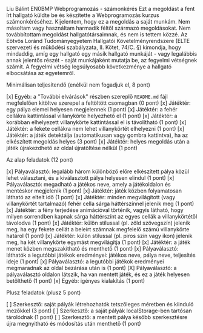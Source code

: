 Liu Bálint
EN0BMP
Webprogramozás - számonkérés
Ezt a megoldást a fent írt hallgató küldte be és készítette a Webprogramozás kurzus számonkéréséhez.
Kijelentem, hogy ez a megoldás a saját munkám. Nem másoltam vagy használtam harmadik féltől 
származó megoldásokat. Nem továbbítottam megoldást hallgatótársaimnak, és nem is tettem közzé. 
Az Eötvös Loránd Tudományegyetem Hallgatói Követelményrendszere 
(ELTE szervezeti és működési szabályzata, II. Kötet, 74/C. §) kimondja, hogy mindaddig, 
amíg egy hallgató egy másik hallgató munkáját - vagy legalábbis annak jelentős részét - 
saját munkájaként mutatja be, az fegyelmi vétségnek számít. 
A fegyelmi vétség legsúlyosabb következménye a hallgató elbocsátása az egyetemről.

Minimálisan teljesítendő (enélkül nem fogadjuk el, 8 pont)

[x] Egyéb: a "További elvárások" részben szereplő `README.md` fájl megfelelően kitöltve szerepel a feltöltött csomagban (0 pont)
[x] Játéktér: egy pálya elemei helyesen megjelennek (1 pont)
[x] Játéktér: a fehér cellákra kattintással villanykörte helyezhető el (1 pont)
[x] Játéktér: a korábban elhelyezett villanykörte kattintással el is távolítható (1 pont)
[x] Játéktér: a fekete cellákra nem lehet villanykörtét elhelyezni (1 pont)
[x] Játéktér: a játék detektálja (automatikusan vagy gombra kattintva), ha az elkészített megoldás helyes (3 pont)
[x] Játéktér: helyes megoldás után a játék újrakezdhető az oldal újratöltése nélkül (1 pont)

Az alap feladatok (12 pont)

[x] Pályaválasztó: legalább három különböző előre elkészített pálya közül lehet választani, és a kiválasztott pálya helyesen elindul (1 pont)
[x] Pályaválasztó: megadható a játékos neve, amely a játékoldalon és mentéskor megjelenik (1 pont)
[x] Játéktér: játék közben folyamatosan látható az eltelt idő (1 pont)
[x] Játéktér: minden megvilágított (vagy villanykörtét tartalmazó) fehér cella sárga háttérszínnel jelenik meg (1 pont)
[x] Játéktér: a fény terjedése animációval történik, vagyis látható, hogy milyen sorrendben kapnak sárga háttérszínt az egyes cellák a villanykörtétől távolodva (1 pont)
[x] Játéktér: külön stílussal (pl. zöld szövegszín) jelenik meg, ha egy fekete cellát a beleírt számnak megfelelő számú villanykörte határol (1 pont)
[x] Játéktér: külön stílussal (pl. piros szín vagy ikon) jelenik meg, ha két villanykörte egymást megvilágítja (1 pont)
[x] Játéktér: a játék menet közben megszakítható és menthető (1 pont)
[x] Pályaválasztó: láthatók a legutóbbi játékok eredményei: játékos neve, pálya neve, teljesítés ideje (1 pont)
[x] Pályaválasztó: a legutóbbi játékok eredményei megmaradnak az oldal bezárása után is (1 pont)
[X] Pályaválasztó: a pályaválasztó oldalon látszik, ha van mentett játék, és ez a játék helyesen betölthető (1 pont)
[x] Egyéb: igényes kialakítás (1 pont)

Plusz feladatok (plusz 5 pont)

[ ] Szerkesztő: saját pályák létrehozhatók tetszőleges méretben és kiinduló mezőkkel (3 pont)
[ ] Szerkesztő: a saját pályák localStorage-ben tartósan tárolódnak (1 pont)
[ ] Szerkesztő: a mentett pálya később szerkesztésre újra megnyitható és módosítás után menthető (1 pont)